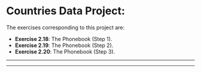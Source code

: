 # Countries Data Project:

The exercises corresponding to this project are:

- **Exercise 2.18**: The Phonebook (Step 1).
- **Exercise 2.19**: The Phonebook (Step 2).
- **Exercise 2.20**: The Phonebook (Step 3).

---
---